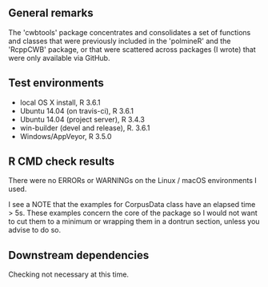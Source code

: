 ## General remarks

The 'cwbtools' package concentrates and consolidates a set of functions and classes that were previously included in the 'polmineR' and the 'RcppCWB' package, or that were scattered across packages (I wrote) that were only available via GitHub.


## Test environments

* local OS X install, R 3.6.1
* Ubuntu 14.04 (on travis-ci), R 3.6.1
* Ubuntu 14.04 (project server), R 3.4.3
* win-builder (devel and release), R. 3.6.1
* Windows/AppVeyor, R 3.5.0


## R CMD check results

There were no ERRORs or WARNINGs on the Linux / macOS environments I used. 

I see a NOTE that the examples for CorpusData class have an elapsed time > 5s. These examples concern the core of the package so I would not want to cut them to a minimum or wrapping them in a dontrun section, unless you advise to do so.


## Downstream dependencies

Checking not necessary at this time.

